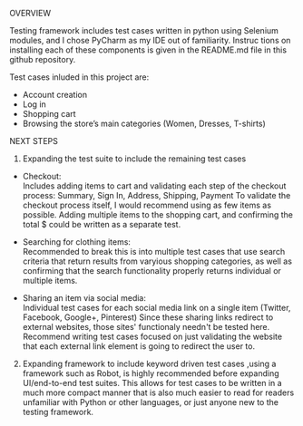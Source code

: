 OVERVIEW

Testing framework includes test cases written in python using Selenium modules, and I chose PyCharm as my IDE out of familiarity.  Instruc tions on installing each of these components is given in the README.md file in this github repository.

Test cases inluded in this project are:

- Account creation
- Log in
- Shopping cart
- Browsing the store’s main categories (Women, Dresses, T-shirts)


NEXT STEPS

1. Expanding the test suite to include the remaining test cases 
  - Checkout: <br/>
  Includes adding items to cart and validating each step of the checkout process: Summary, Sign In, Address, Shipping, Payment
  To validate the checkout process itself, I would recommend using as few items as possible.  Adding multiple items to the shopping       cart, and confirming the total $ could be written as a separate test.
  
  - Searching for clothing items: <br/>
  Recommended to break this is into multiple test cases that use search criteria that return results from varyious shopping categories,   as well as confirming that the search functionality properly returns individual or multiple items.
  
  - Sharing an item via social media: <br/>
  Individual test cases for each social media link on a single item (Twitter, Facebook, Google+, Pinterest)
  Since these sharing links redirect to external websites, those sites' functionaly needn't be tested here.  Recommend writing test       cases focused on just validating the website that each external link element is going to redirect the user to.
  
2. Expanding framework to include keyword driven test cases ,using a framework such as Robot, is highly recommended before expanding UI/end-to-end test suites.  This allows for test cases to be written in a much more compact manner that is also much easier to read for readers unfamiliar with Python or other languages, or just anyone new to the testing framework.  
  
